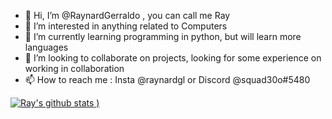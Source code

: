 - 👋 Hi, I’m @RaynardGerraldo , you can call me Ray
- 👀 I’m interested in anything related to Computers
- 🌱 I’m currently learning programming in python, but will learn more languages
- 💞️ I’m looking to collaborate on projects, looking for some experience on working in collaboration
- 📫 How to reach me : Insta @raynardgl or Discord @squad30o#5480

<!---
RaynardGerraldo/RaynardGerraldo is a ✨ special ✨ repository because its `README.md` (this file) appears on your GitHub profile.
You can click the Preview link to take a look at your changes.
--->

[![Ray's github stats](https://github-readme-stats.vercel.app/api?username=RaynardGerraldo&show_icons=true&theme=tokyonight)
)](https://github.com/RaynardGerraldo/)

